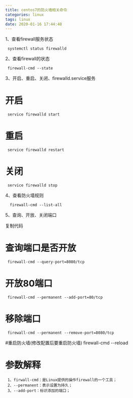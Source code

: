 ```yaml
---
title: centos7的防火墙相关命令
categories: linux
tags: linux
date: 2020-01-16 17:44:48
---
```


1、查看firewall服务状态

     systemctl status firewalld

2、查看firewall的状态

     firewall-cmd --state
 
3、开启、重启、关闭、firewalld.service服务

# 开启
     service firewalld start
# 重启
     service firewalld restart
# 关闭
     service firewalld stop

4、查看防火墙规则

      firewall-cmd --list-all 

5、查询、开放、关闭端口

复制代码
# 查询端口是否开放
     firewall-cmd --query-port=8080/tcp
# 开放80端口
     firewall-cmd --permanent --add-port=80/tcp
# 移除端口
     firewall-cmd --permanent --remove-port=8080/tcp

#重启防火墙(修改配置后要重启防火墙)
     firewall-cmd --reload

# 参数解释

     1、firwall-cmd：是Linux提供的操作firewall的一个工具；
     2、--permanent：表示设置为持久；
     3、--add-port：标识添加的端口；
